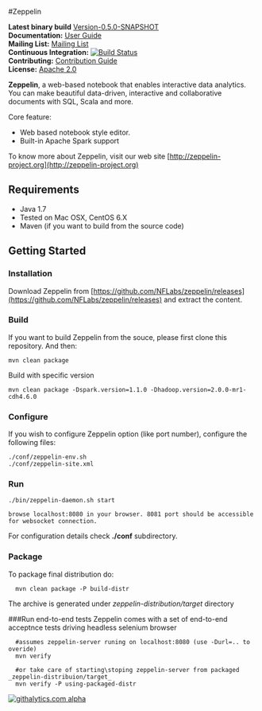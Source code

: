 #Zeppelin 

**Latest binary build** [Version-0.5.0-SNAPSHOT](https://github.com/NFLabs/zeppelin/releases/tag/snapshot-0.5.0)<br />
**Documentation:** [User Guide](http://zeppelin-project.org/docs/index.html)<br/>
**Mailing List:** [Mailing List](https://groups.google.com/forum/#!forum/zeppelin-developers) <br/>
**Continuous Integration:** [![Build Status](https://secure.travis-ci.org/NFLabs/zeppelin.png?branch=master)](https://travis-ci.org/NFLabs/zeppelin) <br/>
**Contributing:** [Contribution Guide](https://github.com/NFLabs/zeppelin/blob/master/CONTRIBUTING.md)<br/>
**License:** [Apache 2.0](https://github.com/NFLabs/zeppelin/blob/master/LICENSE)


**Zeppelin**, a web-based notebook that enables interactive data analytics. You can make beautiful data-driven, interactive and collaborative documents with SQL, Scala and more.

Core feature:
   * Web based notebook style editor.
   * Built-in Apache Spark support


To know more about Zeppelin, visit our web site [http://zeppelin-project.org](http://zeppelin-project.org) 

## Requirements
 * Java 1.7
 * Tested on Mac OSX, CentOS 6.X
 * Maven (if you want to build from the source code)

## Getting Started

### Installation
Download Zeppelin from [https://github.com/NFLabs/zeppelin/releases](https://github.com/NFLabs/zeppelin/releases) and extract the content.

### Build
If you want to build Zeppelin from the souce, please first clone this repository. And then:
```
mvn clean package
```
Build with specific version
```
mvn clean package -Dspark.version=1.1.0 -Dhadoop.version=2.0.0-mr1-cdh4.6.0
```

### Configure
If you wish to configure Zeppelin option (like port number), configure the following files:
```
./conf/zeppelin-env.sh
./conf/zeppelin-site.xml
```

### Run
    ./bin/zeppelin-daemon.sh start

    browse localhost:8080 in your browser. 8081 port should be accessible for websocket connection.


For configuration details check __./conf__ subdirectory.

### Package
To package final distribution do:

      mvn clean package -P build-distr

The archive is generated under _zeppelin-distribution/target_ directory

###Run end-to-end tests
Zeppelin comes with a set of end-to-end acceptnce tests driving headless selenium browser

      #assumes zeppelin-server runing on localhost:8080 (use -Durl=.. to overide)
      mvn verify

      #or take care of starting\stoping zeppelin-server from packaged _zeppelin-distribuion/target_
      mvn verify -P using-packaged-distr


[![githalytics.com alpha](https://cruel-carlota.pagodabox.com/10ba60fb64e53bb1ccd0bab47abbcc4a "githalytics.com")](http://githalytics.com/NFLabs/zeppelin)



